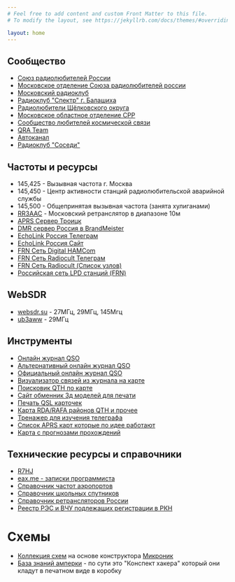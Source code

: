 ```yaml
---
# Feel free to add content and custom Front Matter to this file.
# To modify the layout, see https://jekyllrb.com/docs/themes/#overriding-theme-defaults

layout: home
---
```


## Сообщество
- [Союз радиолюбителей России](https://srr.ru)
- [Московское отделение Союза радиолюбителей россии](https://r3a.su)
- [Московский радиоклуб](http://cqmrk.ru)
- [Радиоклуб "Спектр" г. Балашиха](http://r5dc.ru)
- [Радиолюбители Щёлковского округа](https://vk.com/rk3dyb)
- [Московское областное отделение СРР](https://r3d.srr.ru)
- [Сообщество любителей космической связи](https://r4uab.ru)
- [QRA Team](https://5973.ru)
- [Автоканал](https://t.me/avtokanal_com)
- [Радиоклуб "Соседи"](https://433500.ru)

## Частоты и ресурсы
- 145,425 - Вызывная частота г. Москва
- 145,450 - Центр активности станций радиолюбительской аварийной службы
- 145,500 - Общепринятая вызывная частота (занята хулиганами)
- [RR3AAC](https://rr3aac.wordpress.com) - Московский ретранслятор в диапазоне 10м
- [APRS Сервер Троицк](http://t2troitsk.rc3c.ru:14501)
- [DMR сервер Россия в BrandMeister](https://wiki.brandmeister.network/index.php/Russia)
- [EchoLink Россия Телеграм](https://t.me/EchoLinkRU)
- [EchoLink Россия Сайт](http://www.echolink.ru)
- [FRN Сеть Digital HAMCom](https://digital.hamcom.ru)
- [FRN Сеть Radiocult Телеграм](https://t.me/radiocult_su)
- [FRN Сеть Radiocult (Список узлов)](http://radiocult.su/table)
- [Российская сеть LPD станций (FRN)](https://lpdnetwork.narod.ru)

## WebSDR
- [websdr.su](http://websdr.su/) - 27МГц, 29МГц, 145Мгц
- [ub3aww](http://ub3aww.ru:8888/) - 29МГц

## Инструменты
- [Онлайн журнал QSO](https://hamlog.online)
- [Альтернативный онлайн журнал QSO](https://qso.su)
- [Официальный онлайн журнал QSO](https://logradio.ru)
- [Визуализатор связей из журнала на карте](http://tools.adventureradio.de/analyzer)
- [Поисковик QTH по карте](https://k7fry.com/grid)
- [Сайт обменник 3д моделей для печати](https://www.thingiverse.com)
- [Печать QSL карточек](https://granprint.ru)
- [Карта RDA/RAFA районов QTH и прочее](https://r1cf.ru/rdaloc)
- [Тренажер для изучения телеграфа](https://lcwo.net)
- [Cписок APRS карт которые по идее работают](https://www.aprsdirect.com)
- [Карта с прогнозами прохождений](https://dxinfocentre.com)

## Технические ресурсы и справочники
- [R7HJ](http://kavkaz.qrz.ru)
- [eax.me - записки программиста](https://eax.me)
- [Справочник частот аэропортов](https://vatrus.info/airport/UUEE)
- [Справочник школьных спутников](https://spacepi.space)
- [Справочник ретрансляторов России](https://433175.ru)
- [Реестр РЭС и ВЧУ подлежащих регистрации в РКН](https://grfc.ru/grfc/zayav/ets)

# Схемы
- [Коллекция схем](https://gameforstreet.ru/category/shemy/mikronik) на основе конструктора [Микроник](https://amperka.ru/product/mikronik)
- [База знаний амперки](http://wiki.amperka.ru) - по сути это "Конспект хакера" который они кладут в печатном виде в коробку